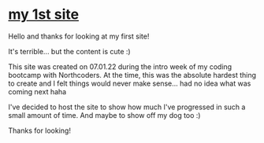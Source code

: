 # [my 1st site](https://bh1.netlify.app/)

Hello and thanks for looking at my first site! 

It's terrible... but the content is cute :)

This site was created on 07.01.22 during the intro week of my coding bootcamp with Northcoders. At the time, this was the absolute hardest thing to create and I felt things would never make sense... had no idea what was coming next haha

I've decided to host the site to show how much I've progressed in such a small amount of time. And maybe to show off my dog too :)

Thanks for looking!
